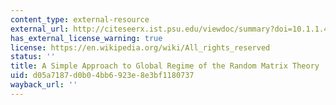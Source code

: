 ```yaml
---
content_type: external-resource
external_url: http://citeseerx.ist.psu.edu/viewdoc/summary?doi=10.1.1.41.1209
has_external_license_warning: true
license: https://en.wikipedia.org/wiki/All_rights_reserved
status: ''
title: A Simple Approach to Global Regime of the Random Matrix Theory
uid: d05a7187-d0b0-4bb6-923e-8e3bf1180737
wayback_url: ''
---
```

